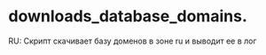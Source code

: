 downloads_database_domains.
===========

RU: Скрипт скачивает базу доменов в зоне ru и выводит ее в лог